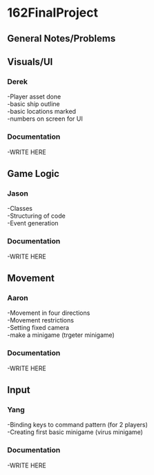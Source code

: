 # 162FinalProject
## General Notes/Problems ##

## Visuals/UI ##
### Derek ###
-Player asset done<br/>
-basic ship outline<br/>
-basic locations marked<br/>
-numbers on screen for UI<br/>

### Documentation ###
-WRITE HERE
## Game Logic ##
### Jason ###
-Classes<br/>
-Structuring of code<br/>
-Event generation<br/>

### Documentation ###
-WRITE HERE
## Movement ##
### Aaron ###
-Movement in four directions<br/>
-Movement restrictions<br/>
-Setting fixed camera<br/>
-make a minigame (trgeter minigame)<br/>

### Documentation ###
-WRITE HERE
## Input ##
### Yang ###
-Binding keys to command pattern (for 2 players)<br/>
-Creating first basic minigame (virus minigame)<br/>


### Documentation ###
-WRITE HERE
